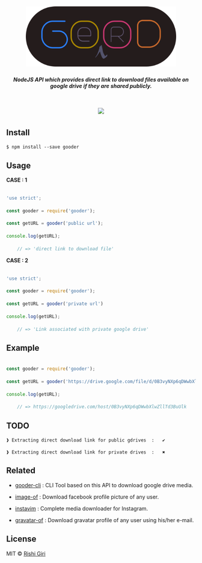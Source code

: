 <h1 align="center">
<img src="media/3.png" alt="GOODER" width="400">

</h1>

<h5 align="center">NodeJS API which provides direct link to download files available on google drive if they are shared publicly.</h5>

<h1 align="center">
<img src="https://travis-ci.org/CodeDotJS/twifo.svg?branch=master">
</h1>

## Install

```
$ npm install --save gooder
```

## Usage

__CASE : 1__

```js

'use strict';

const gooder = require('gooder');

const getURL = gooder('public url');

console.log(getURL);

	// => 'direct link to download file'

```

__CASE : 2__

```js

'use strict';

const gooder = require('gooder');

const getURL = gooder('private url')

console.log(getURL);

	// => 'Link associated with private google drive'

```

## Example

```js

const gooder = require('gooder');

const getURL = gooder('https://drive.google.com/file/d/0B3vyNXp6qDWwbXlwZllTd3BuUlk/edit?usp=sharing'));

console.log(getURL);

	// => https://googledrive.com/host/0B3vyNXp6qDWwbXlwZllTd3BuUlk

```

## TODO

```
❱ Extracting direct download link for public gdrives  :   ✔

❱ Extracting direct download link for private drives  :   ✖
```

## Related

- [gooder-cli](https://github.com/CodeDotJS/gooder-cli) : CLI Tool based on this API to download google drive media.

- [image-of](https://github.com/CodeDotJS/image-of) : Download facebook profile picture of any user.

- [instavim](https://github.com/CodeDotJS/instavim) : Complete media downloader for Instagram.

- [gravatar-of](https://github.com/CodeDotJS/gravatar-of) : Download gravatar profile of any user using his/her e-mail.

## License

MIT &copy; [Rishi Giri](http://rishigiri.com)
